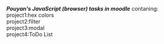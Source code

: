 ***Pouyan's JavaScript (browser) tasks in moodle***
contaning:
\
project1:hex colors
\
project2:filter
\
project3:modal
\
project4:ToDo List
